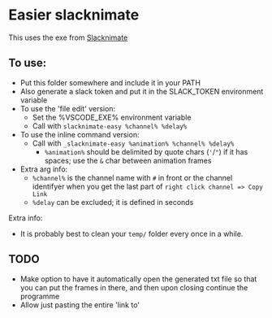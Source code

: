 # Easier slacknimate

This uses the exe from [Slacknimate](https://github.com/mroth/slacknimate)
## To use:
- Put this folder somewhere and include it in your PATH
- Also generate a slack token and put it in the SLACK_TOKEN environment variable
- To use the 'file edit' version:
  - Set the %VSCODE_EXE% environment variable 
  - Call with `slacknimate-easy %channel% %delay%`
- To use the inline command version:
  - Call with `_slacknimate-easy %animation% %channel% %delay%`
    - `%animation%` should be delimited by quote chars (`'`/`"`) if it has spaces; use the `&` char between animation frames
- Extra arg info:
  - `%channel%` is the channel name with `#` in front or the channel identifyer when you get the last part of `right click channel => Copy Link` 
  - `%delay` can be excluded; it is defined in seconds

Extra info:
- It is probably best to clean your `temp/` folder every once in a while.

## TODO
- Make option to have it automatically open the generated txt file so that you can put the frames in there, and then upon closing continue the programme
- Allow just pasting the entire 'link to'
